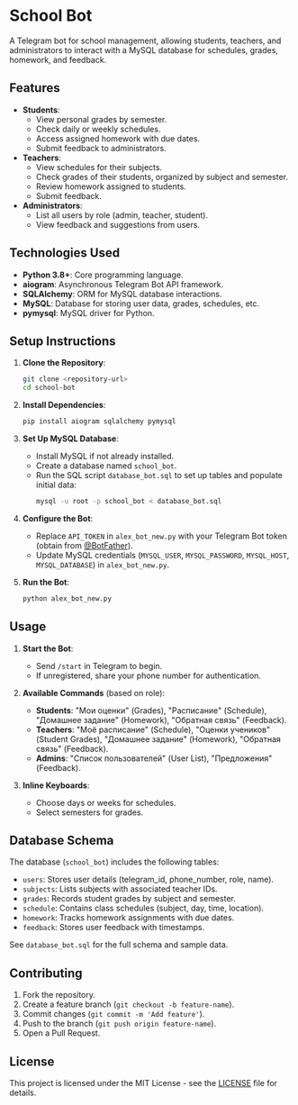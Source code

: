 # School Bot

A Telegram bot for school management, allowing students, teachers, and administrators to interact with a MySQL database for schedules, grades, homework, and feedback.

## Features

- **Students**:
  - View personal grades by semester.
  - Check daily or weekly schedules.
  - Access assigned homework with due dates.
  - Submit feedback to administrators.
- **Teachers**:
  - View schedules for their subjects.
  - Check grades of their students, organized by subject and semester.
  - Review homework assigned to students.
  - Submit feedback.
- **Administrators**:
  - List all users by role (admin, teacher, student).
  - View feedback and suggestions from users.

## Technologies Used

- **Python 3.8+**: Core programming language.
- **aiogram**: Asynchronous Telegram Bot API framework.
- **SQLAlchemy**: ORM for MySQL database interactions.
- **MySQL**: Database for storing user data, grades, schedules, etc.
- **pymysql**: MySQL driver for Python.

## Setup Instructions

1. **Clone the Repository**:
   ```bash
   git clone <repository-url>
   cd school-bot
   ```

2. **Install Dependencies**:
   ```bash
   pip install aiogram sqlalchemy pymysql
   ```

3. **Set Up MySQL Database**:
   - Install MySQL if not already installed.
   - Create a database named `school_bot`.
   - Run the SQL script `database_bot.sql` to set up tables and populate initial data:
     ```bash
     mysql -u root -p school_bot < database_bot.sql
     ```

4. **Configure the Bot**:
   - Replace `API_TOKEN` in `alex_bot_new.py` with your Telegram Bot token (obtain from [@BotFather](https://t.me/BotFather)).
   - Update MySQL credentials (`MYSQL_USER`, `MYSQL_PASSWORD`, `MYSQL_HOST`, `MYSQL_DATABASE`) in `alex_bot_new.py`.

5. **Run the Bot**:
   ```bash
   python alex_bot_new.py
   ```

## Usage

1. **Start the Bot**:
   - Send `/start` in Telegram to begin.
   - If unregistered, share your phone number for authentication.

2. **Available Commands** (based on role):
   - **Students**: "Мои оценки" (Grades), "Расписание" (Schedule), "Домашнее задание" (Homework), "Обратная связь" (Feedback).
   - **Teachers**: "Моё расписание" (Schedule), "Оценки учеников" (Student Grades), "Домашнее задание" (Homework), "Обратная связь" (Feedback).
   - **Admins**: "Список пользователей" (User List), "Предложения" (Feedback).

3. **Inline Keyboards**:
   - Choose days or weeks for schedules.
   - Select semesters for grades.

## Database Schema

The database (`school_bot`) includes the following tables:
- `users`: Stores user details (telegram_id, phone_number, role, name).
- `subjects`: Lists subjects with associated teacher IDs.
- `grades`: Records student grades by subject and semester.
- `schedule`: Contains class schedules (subject, day, time, location).
- `homework`: Tracks homework assignments with due dates.
- `feedback`: Stores user feedback with timestamps.

See `database_bot.sql` for the full schema and sample data.

## Contributing

1. Fork the repository.
2. Create a feature branch (`git checkout -b feature-name`).
3. Commit changes (`git commit -m 'Add feature'`).
4. Push to the branch (`git push origin feature-name`).
5. Open a Pull Request.

## License

This project is licensed under the MIT License - see the [LICENSE](LICENSE) file for details.